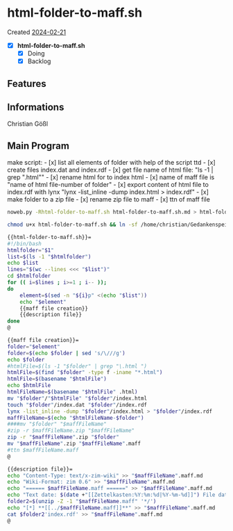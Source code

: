 # html-folder-to-maff.sh
Created [2024-02-21](2024-02-21)

- [X] **html-folder-to-maff.sh**
    - [X] Doing
    - [X] Backlog

## Features



## Informations
 Christian Gößl
## Main Program

make script:
    - [x] list all elements of folder with help of the script ttd
    - [x] create files index.dat and index.rdf
    - [x] get file name of html file: "ls -1 | grep "\.html""
    - [x] rename html for to index html
    - [x] name of maff file is "name of html file-number of folder"
    - [x] export content of html file to index.rdf with lynx "lynx -list_inline -dump index.html > index.rdf"
    - [x] make folder to a zip file
    - [x] rename zip file to maff
    - [x] ttn of maff file

```bash
noweb.py -Rhtml-folder-to-maff.sh html-folder-to-maff.sh.md > html-folder-to-maff.sh && echo 'fertig' 
```


```bash
chmod u+x html-folder-to-maff.sh && ln -sf /home/christian/Gedankenspeicher/Gedankenspeicherwiki/CodeFabrik/Gedankenspeicher-Coding/html-folder-to-maff.sh ~/.local/bin/html-folder-to-maff.sh && echo 'fertig'
 ```

```bash
{{html-folder-to-maff.sh}}=
#!/bin/bash
htmlfolder="$1"
list=$(ls -1 "$htmlfolder")
echo $list
lines="$(wc --lines <<< "$list")"
cd $htmlfolder
for (( i=$lines ; i>=1 ; i-- ));
do
	element=$(sed -n "${i}p" <(echo "$list"))
	echo "$element"
    {{maff file creation}}
    {{description file}}
done
@
```


```bash
{{maff file creation}}=
folder="$element"
folder=$(echo $folder | sed 's/\///g')
echo $folder
#htmlFile=$(ls -1 "$folder" | grep "\.html ")
htmlFile=$(find "$folder" -type f -iname "*.html")
htmlFile=$(basename "$htmlFile")
echo $htmlFile
htmlFileName=$(basename "$htmlFile" .html)
mv "$folder"/"$htmlFile" "$folder"/index.html
touch "$folder"/index.dat "$folder"/index.rdf
lynx -list_inline -dump "$folder"/index.html > "$folder"/index.rdf
maffFileName=$(echo "$htmlFileName-$folder")
####mv "$folder" "$maffFileName"
#zip -r $maffFileName.zip "$maffFileName"
zip -r "$maffFileName".zip "$folder"
mv "$maffFileName".zip "$maffFileName".maff
#ttn $maffFileName.maff
@
```


```bash
{{description file}}=
echo "Content-Type: text/x-zim-wiki" >> "$maffFileName".maff.md
echo "Wiki-Format: zim 0.6" >> "$maffFileName".maff.md
echo "====== $maffFileName.maff ======" >> "$maffFileName".maff.md
echo "Text date: $(date +"[[Zettelkasten:%Y:%m:%d|%Y-%m-%d]]") File date: $(date +"[[Zettelkasten:%Y:%m:%d|%Y-%m-%d]]" -r "$maffFileName".maff)" >> "$maffFileName".md
folder2=$(unzip -Z -1 "$maffFileName.maff" '*/')
echo "[*] **[[../$maffFileName.maff]]**" >> "$maffFileName".maff.md
cat $folder2'index.rdf' >> "$maffFileName".maff.md
@
```
